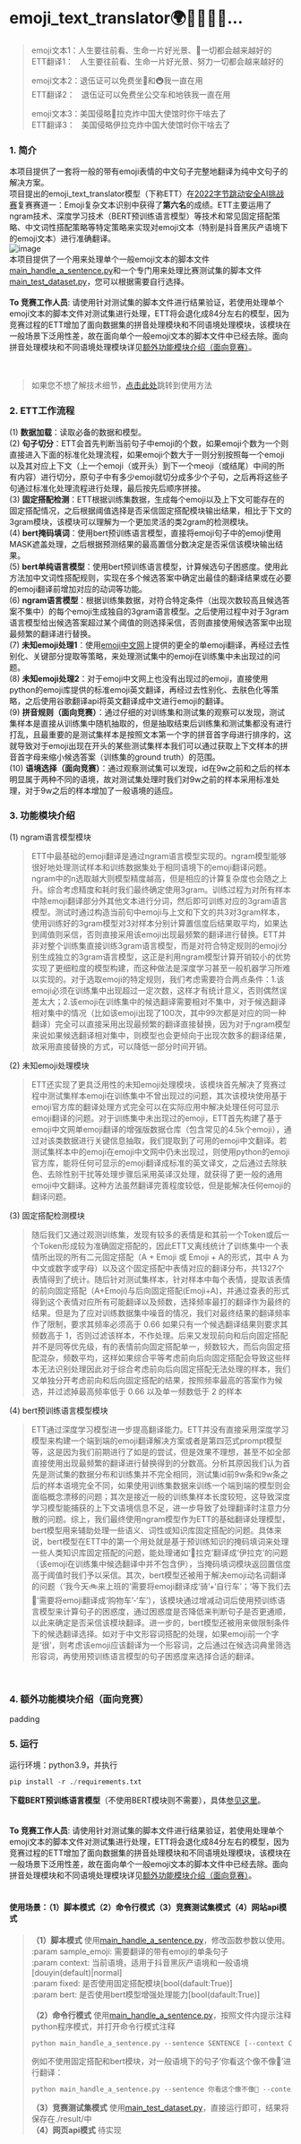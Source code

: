 # emoji_text_translator🌍🐻💕👊🎁...
> emoji文本1：人生要往前看、生命一片好光景、💪一切都会越来越好的  
> ETT翻译1：&nbsp;&nbsp;&nbsp;人生要往前看、生命一片好光景、努力一切都会越来越好的  
> 
> emoji文本2：退伍证可以免费坐🚌和🚇我一直在用  
> ETT翻译2：&nbsp;&nbsp;&nbsp;退伍证可以免费坐公交车和地铁我一直在用  
> 
> emoji文本3：美国侵略📏拉克炸中国大使馆时你干啥去了  
> ETT翻译3：&nbsp;&nbsp;&nbsp;美国侵略伊拉克炸中国大使馆时你干啥去了  
### 1. 简介
本项目提供了一套将一般的带有emoji表情的中文句子完整地翻译为纯中文句子的解决方案。  
项目提出的emoji_text_translator模型（下称ETT）在[2022字节跳动安全AI挑战赛](https://security.bytedance.com/fe/2022/ai-challenge#/challenge)复赛赛道一：Emoji复杂文本识别中获得了**第六名**的成绩。ETT主要运用了ngram技术、深度学习技术（BERT预训练语言模型）等技术和常见固定搭配策略、中文词性搭配策略等特定策略来实现对emoji文本（特别是抖音黑灰产语境下的emoji文本）进行准确翻译。  
![image](https://github.com/2654400439/emoji_text_translator/blob/main/utils/1665393944382.png)
<br/>
本项目提供了一个用来处理单个一般emoji文本的脚本文件[main_handle_a_sentence.py](https://github.com/2654400439/emoji_text_translator/blob/main/main_handle_a_sentence.py)和一个专门用来处理比赛测试集的脚本文件[main_test_dataset.py](https://github.com/2654400439/emoji_text_translator/blob/main/main_test_dataset.py)，您可以根据需要自行选择。  
<br/>
**To 竞赛工作人员**: 请使用针对测试集的脚本文件进行结果验证，若使用处理单个emoji文本的脚本文件对测试集进行处理，ETT将会退化成84分左右的模型，因为竞赛过程的ETT增加了面向数据集的拼音处理模块和不同语境处理模块，该模块在一般场景下泛用性差，故在面向单个一般emoji文本的脚本文件中已经去除。面向拼音处理模块和不同语境处理模块详见[额外功能模块介绍（面向竞赛）](#competition)。
<br/>
<br/>
<br/>
> 如果您不想了解技术细节，[点击此处](#using)跳转到使用方法
### 2. ETT工作流程  
(1) **数据加载**：读取必备的数据和模型。  
(2) **句子切分**：ETT会首先判断当前句子中emoji的个数，如果emoji个数为一个则直接进入下面的标准化处理流程，如果emoji个数大于一则分别按照每一个emoji以及其对应上下文（上一个emoji（或开头）到下一个meoji（或结尾）中间的所有内容）进行切分，原句子中有多少emoji就切分成多少个子句，之后再将这些子句通过标准化处理流程进行处理，最后按先后顺序拼接。  
(3) **固定搭配检测**：ETT根据训练集数据，生成每个emoji以及上下文可能存在的固定搭配情况，之后根据阈值选择是否采信固定搭配模块输出结果，相比于下文的3gram模块，该模块可以理解为一个更加灵活的类2gram的检测模块。  
(4) **bert掩码填词**：使用bert预训练语言模型，直接将emoji句子中的emoji使用MASK遮盖处理，之后根据预测结果的最高置信分数决定是否采信该模块输出结果。  
(5) **bert单纯语言模型**：使用bert预训练语言模型，计算候选句子困惑度。使用此方法加中文词性搭配规则，实现在多个候选答案中确定出最佳的翻译结果或在必要的emoji翻译前增加对应的动词等功能。  
(6) **ngram语言模型**：根据训练集数据，对符合特定条件（出现次数较高且候选答案不集中）的每个emoji生成独自的3gram语言模型。之后使用过程中对于3gram语言模型给出候选答案超过某个阈值的则选择采信，否则直接使用候选答案中出现最频繁的翻译进行替换。  
(7) **未知emoji处理1**：使用[emoji中文网](https://www.emojiall.com/zh-hans)上提供的更全的单emoji翻译，再经过去性别化、关键部分提取等策略，来处理测试集中的emoji在训练集中未出现过的问题。  
(8) **未知emoji处理2**：对于emoji中文网上也没有出现过的emoji，直接使用python的emoji库提供的标准emoji英文翻译，再经过去性别化、去肤色化等策略，之后使用谷歌翻译api将英文翻译成中文进行emoji的翻译。  
(9) **拼音规则（面向竞赛）**：通过仔细的对训练集和测试集的观察可以发现，测试集样本是直接从训练集中随机抽取的，但是抽取结束后训练集和测试集都没有进行打乱，且最重要的是测试集样本是按照文本第一个字的拼音首字母进行排序的，这就导致对于emoji出现在开头的某些测试集样本我们可以通过获取上下文样本的拼音首字母来缩小候选答案（训练集的ground truth）的范围。  
(10) **语境选择（面向竞赛）**：通过观察测试集可以发现，id在9w之前和之后的样本明显属于两种不同的语境，故对测试集处理时我们对9w之前的样本采用标准处理，对于9w之后的样本增加了一般语境的适应。
<br/>
### 3. 功能模块介绍  
(1) ngram语言模型模块  
> ETT中最基础的emoji翻译是通过ngram语言模型实现的。ngram模型能够很好地处理测试样本和训练数据集处于相同语境下的emoji翻译问题。ngram中的n选取越大则模型精度越高，但是相应的计算复杂度也会随之上升。综合考虑精度和耗时我们最终确定使用3gram。训练过程为对所有样本中除emoji翻译部分外其他文本进行分词，然后即可训练对应的3gram语言模型。测试时通过构造当前句中emoji与上文和下文的共3对3gram样本，使用训练好的3gram模型对3对样本分别计算置信度后结果取平均，如果达到阈值则采信，否则直接采用该emoji出现最频繁的翻译进行替换。ETT并非对整个训练集直接训练3gram语言模型，而是对符合特定规则的emoji分别生成独立的3gram语言模型，这正是利用ngram模型计算开销较小的优势实现了更细粒度的模型构建，而这种做法是深度学习甚至一般机器学习所难以实现的。对于选取emoji的特定规则，我们考虑需要符合两点条件：1.该emoji必须在训练集中出现超过一定次数，这样才有统计意义，否则偶然误差太大；2.该emoji在训练集中的候选翻译需要相对不集中，对于候选翻译相对集中的情况（比如该emoji出现了100次，其中99次都是对应的同一种翻译）完全可以直接采用出现最频繁的翻译直接替换，因为对于ngram模型来说如果候选翻译相对集中，则模型也会更倾向于出现次数多的翻译结果，故采用直接替换的方式，可以降低一部分时间开销。  

(2) 未知emoji处理模块  
> ETT还实现了更具泛用性的未知emoji处理模块，该模块首先解决了竞赛过程中测试集样本emoji在训练集中不曾出现过的问题，其次该模块使用基于emoji官方库的翻译处理方式完全可以在实际应用中解决处理任何可显示emoji翻译的问题。对于训练集中未出现过的emoji，ETT首先构建了基于emoji中文网单emoji翻译的增强版数据仓库（包含常见的4.5k个emoji），通过对该类数据进行关键信息抽取，我们提取到了可用的emoji中文翻译。若测试集样本中的emoji在emoji中文网中仍未出现过，则使用python的emoji官方库，能将任何可显示的emoji翻译成标准的英文译文，之后通过去除肤色、去除性别干扰等处理步骤后采用英译汉处理，就获得了更一般的通用emoji中文翻译。这种方法虽然翻译完善程度较低，但是能解决任何emoji的翻译问题。  

(3) 固定搭配检测模块
> 随后我们又通过观测训练集，发现有较多的表情是和其前一个Token或后一个Token形成较为准确固定搭配的，因此ETT又离线统计了训练集中一个表情所出现的所有二元固定搭配（A + Emoji 或 Emoji + A的形式，其中 A 为中文或数字或字母）以及这个固定搭配中表情对应的翻译分布，共1327个表情得到了统计。随后针对测试集样本，针对样本中每个表情，提取该表情的前向固定搭配（A+Emoji)与后向固定搭配(Emoji+A)，并通过查表的形式得到这个表情对应所有可能翻译以及频数，选择频率最打的翻译作为最终的结果。但是为了应对训练数据集中噪音的情况，我们对最终结果的翻译频率作了限制，要求其频率必须高于 0.66 如果只有一个候选翻译结果则要求其频数高于 1，否则过滤该样本，不作处理。后来又发现前向和后向固定搭配并不是同等优先级，有的表情前向固定搭配单一，频数较大，而后向固定搭配混杂，频数平均，这样如果综合平等考虑前向后向固定搭配会导致这些样本无法识别处理因此对于综合考虑前向后向固定搭配无法处理的样本，我们又单独分开考虑前向和后向固定搭配的结果，按照频率最高的答案作为候选，并过滤掉最高频率低于 0.66 以及单一频数低于 2 的样本

(4) bert预训练语言模型模块  
> ETT通过深度学习模型进一步提高翻译能力。ETT并没有直接采用深度学习模型来构建一个端到端的emoji翻译解决方案或者是第四范式prompt模型等，这是因为我们前期进行了如是的尝试，但是效果不理想，甚至不如全部直接使用出现最频繁的翻译进行替换得到的分数高。分析其原因我们认为首先是测试集的数据分布和训练集并不完全相同，测试集id前9w条和9w条之后的样本语境完全不同，如果使用训练集数据来训练一个端到端的模型则会面临概念漂移的问题；其次是接近一般的训练集样本长度较短，这导致深度学习模型能捕获的上下文语境信息不足，进一步导致了处理翻译时注意力分散的问题。综上，我们最终使用ngram模型作为ETT的基础翻译处理模型，bert模型用来辅助处理一些语义、词性或知识库固定搭配的问题。具体来说，bert模型在ETT中的第一个用处就是基于预训练知识的掩码填词来处理一些人类知识库固定搭配的问题，能处理诸如‘📏拉克’翻译成‘伊拉克’的问题（该emoji在训练集中候选翻译中并不包含伊），当掩码填词模块返回置信度高于阈值时我们予以采信。其次，bert模型还被用于解决emoji动名词翻译的问题（‘我今天🚲来上班的’需要将emoji翻译成‘骑’+‘自行车’；‘等下我们去🛒’需要将emoji翻译成‘购物车’-‘车’），该模块通过增减动词后使用预训练语言模型来计算句子的困惑度，通过困惑度是否降低来判断句子是否更通顺，以此来确定是否采信该模块翻译。进一步的，bert模型还被用来做限制条件下的候选翻译选择。如对于中文形容词搭配的处理，如果emoji前一个字是‘很’，则考虑该emoji应该翻译为一个形容词，之后通过在候选词典里筛选形容词，再使用预训练语言模型的句子困惑度来选择合适的翻译。  
<br/>

### 4. 额外功能模块介绍（面向竞赛）  
<a id="competition"></a> 
padding
<br/>
<a id="using"></a> 
### 5. 运行  
运行环境：python3.9，并执行
```python
pip install -r ./requirements.txt
```
**下载BERT预训练语言模型**（不使用BERT模块则不需要），具体[参见这里](https://github.com/2654400439/emoji_text_translator/blob/main/dataset/Readme.md)。  
<br/>
<br/>
**To 竞赛工作人员**: 请使用针对测试集的脚本文件进行结果验证，若使用处理单个emoji文本的脚本文件对测试集进行处理，ETT将会退化成84分左右的模型，因为竞赛过程的ETT增加了面向数据集的拼音处理模块和不同语境处理模块，该模块在一般场景下泛用性差，故在面向单个一般emoji文本的脚本文件中已经去除。面向拼音处理模块和不同语境处理模块详见[额外功能模块介绍（面向竞赛）](#competition)。  
<br/>
#### 使用场景：（1）脚本模式（2）命令行模式（3）竞赛测试集模式（4）网站api模式
> **（1）脚本模式**
> 使用[main_handle_a_sentence.py](https://github.com/2654400439/emoji_text_translator/blob/main/main_handle_a_sentence.py)，修改函数参数以使用。  
> :param sample_emoji:  需要翻译的带有emoji的单条句子  
> :param context: 当前语境，适用于抖音黑灰产语境和一般语境[douyin(default)|normal]  
> :param fixed: 是否使用固定搭配模块[bool(dafault:True)]  
> :param bert: 是否使用bert模型增强处理能力[bool(dafault:True)]  
> <br/>
> **（2）命令行模式**
> 使用[main_handle_a_sentence.py](https://github.com/2654400439/emoji_text_translator/blob/main/main_handle_a_sentence.py)，按照文件内提示注释python程序模式，并打开命令行模式注释  
> ```python
> python main_handle_a_sentence.py --sentence SENTENCE [--context CONTEXT] [--fixed FIXED(bool)] [--bert BERT(bool)]
> ```
> 例如不使用固定搭配和bert模块，对一般语境下的句子‘你看这个像不像🐎’进行翻译：
> ```python
> python main_handle_a_sentence.py --sentence 你看这个像不像🐎 --context normal --fixed False --bert False
> ```
> **（3）竞赛测试集模式**
> 使用[main_test_dataset.py](https://github.com/2654400439/emoji_text_translator/blob/main/main_test_dataset.py)，直接运行即可，结果将保存在./result/中  
> **（4）网页api模式**
> 待实现
